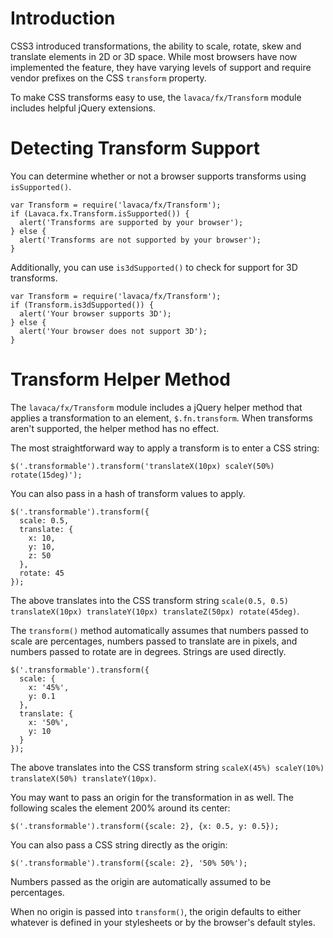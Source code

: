 # Introduction
CSS3 introduced transformations, the ability to scale, rotate, skew and translate elements in 2D or 3D space. While most browsers have now implemented the feature, they have varying levels of support and require vendor prefixes on the CSS `transform` property.

To make CSS transforms easy to use, the `lavaca/fx/Transform` module includes helpful jQuery extensions.

# Detecting Transform Support
You can determine whether or not a browser supports transforms using `isSupported()`.

    var Transform = require('lavaca/fx/Transform');
    if (Lavaca.fx.Transform.isSupported()) {
      alert('Transforms are supported by your browser');
    } else {
      alert('Transforms are not supported by your browser');
    }

Additionally, you can use `is3dSupported()` to check for support for 3D transforms.

    var Transform = require('lavaca/fx/Transform');
    if (Transform.is3dSupported()) {
      alert('Your browser supports 3D');
    } else {
      alert('Your browser does not support 3D');
    }

# Transform Helper Method
The `lavaca/fx/Transform` module includes a jQuery helper method that applies a transformation to an element, `$.fn.transform`. When transforms aren't supported, the helper method has no effect.

The most straightforward way to apply a transform is to enter a CSS string:

    $('.transformable').transform('translateX(10px) scaleY(50%) rotate(15deg)');

You can also pass in a hash of transform values to apply.

    $('.transformable').transform({
      scale: 0.5,
      translate: {
        x: 10,
        y: 10,
        z: 50
      },
      rotate: 45
    });

The above translates into the CSS transform string `scale(0.5, 0.5) translateX(10px) translateY(10px) translateZ(50px) rotate(45deg)`.

The `transform()` method automatically assumes that numbers passed to scale are percentages, numbers passed to translate are in pixels, and numbers passed to rotate are in degrees. Strings are used directly.

    $('.transformable').transform({
      scale: {
        x: '45%',
        y: 0.1
      },
      translate: {
        x: '50%',
        y: 10
      }
    });

The above translates into the CSS transform string `scaleX(45%) scaleY(10%) translateX(50%) translateY(10px)`.

You may want to pass an origin for the transformation in as well. The following scales the element 200% around its center:

    $('.transformable').transform({scale: 2}, {x: 0.5, y: 0.5});

You can also pass a CSS string directly as the origin:

    $('.transformable').transform({scale: 2}, '50% 50%');

Numbers passed as the origin are automatically assumed to be percentages.

When no origin is passed into `transform()`, the origin defaults to either whatever is defined in your stylesheets or by the browser's default styles.